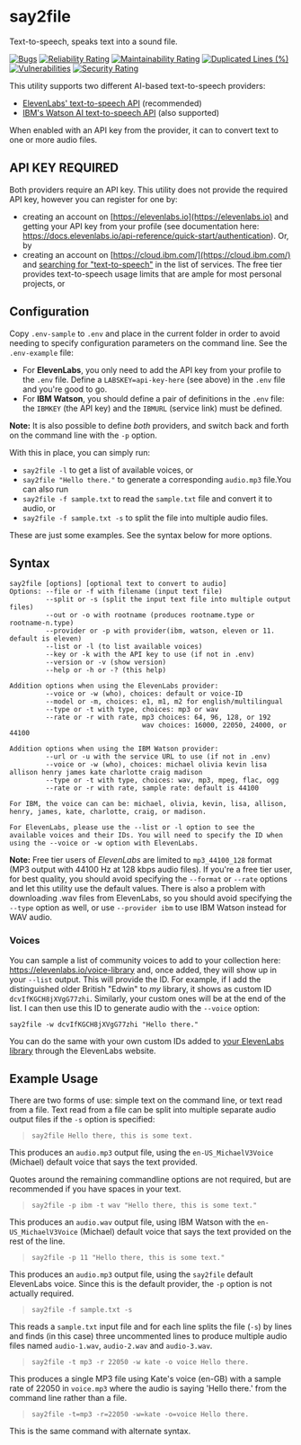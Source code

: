# say2file
Text-to-speech, speaks text into a sound file.

[![Bugs](https://sonarcloud.io/api/project_badges/measure?project=appurist_say2file&metric=bugs)](https://sonarcloud.io/summary/new_code?id=appurist_say2file) 
[![Reliability Rating](https://sonarcloud.io/api/project_badges/measure?project=appurist_say2file&metric=reliability_rating)](https://sonarcloud.io/summary/new_code?id=appurist_say2file)
[![Maintainability Rating](https://sonarcloud.io/api/project_badges/measure?project=appurist_say2file&metric=sqale_rating)](https://sonarcloud.io/summary/new_code?id=appurist_say2file)
[![Duplicated Lines (%)](https://sonarcloud.io/api/project_badges/measure?project=appurist_say2file&metric=duplicated_lines_density)](https://sonarcloud.io/summary/new_code?id=appurist_say2file)
[![Vulnerabilities](https://sonarcloud.io/api/project_badges/measure?project=appurist_say2file&metric=vulnerabilities)](https://sonarcloud.io/summary/new_code?id=appurist_say2file)
[![Security Rating](https://sonarcloud.io/api/project_badges/measure?project=appurist_say2file&metric=security_rating)](https://sonarcloud.io/summary/new_code?id=appurist_say2file)


This utility supports two different AI-based text-to-speech providers:
- [ElevenLabs' text-to-speech API](https://docs.elevenlabs.io/) (recommended)
- [IBM's Watson AI text-to-speech API](https://cloud.ibm.com/services/text-to-speech/) (also supported)

When enabled with an API key from the provider, it can to convert text to one or more audio files.

## API KEY REQUIRED

Both providers require an API key. This utility does not provide the required API key, however you can register for one by:
- creating an account on [https://elevenlabs.io](https://elevenlabs.io) and getting your API key from your profile (see documentation here: https://docs.elevenlabs.io/api-reference/quick-start/authentication). Or, by
- creating an account on [https://cloud.ibm.com/](https://cloud.ibm.com/) and [searching for "text-to-speech"](https://cloud.ibm.com/services/text-to-speech/) in the list of services. The free tier provides text-to-speech usage limits that are ample for most personal projects, or



## Configuration

Copy `.env-sample` to `.env` and place in the current folder in order to avoid needing to specify configuration parameters on the command line. See the `.env-example` file:
- For **ElevenLabs**, you only need to add the API key from your profile to the `.env` file. Define a `LABSKEY=api-key-here` (see above) in the `.env` file and you're good to go.
- For **IBM Watson**, you should define a pair of definitions in the `.env` file: the `IBMKEY` (the API key) and the `IBMURL` (service link) must be defined.

**Note:** It is also possible to define *both* providers, and switch back and forth on the command line with the `-p` option.

With this in place, you can simply run:
- `say2file -l` to get a list of available voices, or
- `say2file "Hello there."` to generate a corresponding `audio.mp3` file.You can also run
- `say2file -f sample.txt` to read the `sample.txt` file and convert it to audio, or
- `say2file -f sample.txt -s` to split the file into multiple audio files.

These are just some examples. See the syntax below for more options.

## Syntax

```
say2file [options] [optional text to convert to audio]
Options: --file or -f with filename (input text file)
         --split or -s (split the input text file into multiple output files)
         --out or -o with rootname (produces rootname.type or rootname-n.type)
         --provider or -p with provider(ibm, watson, eleven or 11. default is eleven)
         --list or -l (to list available voices)
         --key or -k with the API key to use (if not in .env)
         --version or -v (show version)
         --help or -h or -? (this help)

Addition options when using the ElevenLabs provider:
         --voice or -w (who), choices: default or voice-ID
         --model or -m, choices: e1, m1, m2 for english/multilingual
         --type or -t with type, choices: mp3 or wav
         --rate or -r with rate, mp3 choices: 64, 96, 128, or 192
                                 wav choices: 16000, 22050, 24000, or 44100

Addition options when using the IBM Watson provider:
         --url or -u with the service URL to use (if not in .env)
         --voice or -w (who), choices: michael olivia kevin lisa allison henry james kate charlotte craig madison
         --type or -t with type, choices: wav, mp3, mpeg, flac, ogg
         --rate or -r with rate, sample rate: default is 44100

For IBM, the voice can can be: michael, olivia, kevin, lisa, allison, henry, james, kate, charlotte, craig, or madison.

For ElevenLabs, please use the --list or -l option to see the available voices and their IDs. You will need to specify the ID when using the --voice or -w option with ElevenLabs.
```

**Note:** Free tier users of *ElevenLabs* are limited to `mp3_44100_128` format (MP3 output with 44100 Hz at 128 kbps audio files). If you're a free tier user, for best quality, you should avoid specifying the `--format` or `--rate` options and let this utility use the default values. There is also a problem with downloading .wav files from ElevenLabs, so you should avoid specifying the `--type` option as well, or use `--provider ibm` to use IBM Watson instead for WAV audio.

### Voices

You can sample a list of community voices to add to your collection here: https://elevenlabs.io/voice-library and, once added, they will show up in your `--list` output. This will provide the ID. For example, if I add the distinguished older British "Edwin" to *my* library, it shows as custom ID `dcvIfKGCH8jXVgG77zhi`. Similarly, your custom ones will be at the end of the list. I can then use this ID to generate audio with the `--voice` option:


```
say2file -w dcvIfKGCH8jXVgG77zhi "Hello there."
```

You can do the same with your own custom IDs added to [your ElevenLabs library](https://elevenlabs.io/voice-library) through the ElevenLabs website.

## Example Usage

There are two forms of use: simple text on the command line, or text read from a file. Text read from a file can be split into multiple separate audio output files if the `-s` option is specified:

> `say2file Hello there, this is some text.`

This produces an `audio.mp3` output file, using the `en-US_MichaelV3Voice` (Michael) default voice that says the text provided.

Quotes around the remaining commandline options are not required, but are recommended if you have spaces in your text.

> `say2file -p ibm -t wav "Hello there, this is some text."`

This produces an `audio.wav` output file, using IBM Watson with the `en-US_MichaelV3Voice` (Michael) default voice that says the text provided on the rest of the line.

> `say2file -p 11 "Hello there, this is some text."`

This produces an `audio.mp3` output file, using the `say2file` default ElevenLabs voice. Since this is the default provider, the `-p` option is not actually required.

> `say2file -f sample.txt -s`

This reads a `sample.txt` input file and for each line splits the file (`-s`) by lines and finds (in this case) three uncommented lines to produce multiple audio files named `audio-1.wav`, `audio-2.wav` and `audio-3.wav`.

> `say2file -t mp3 -r 22050 -w kate -o voice Hello there.`

This produces a single MP3 file using Kate's voice (en-GB) with a sample rate of 22050 in `voice.mp3` where the audio is saying 'Hello there.' from the command line rather than a file.

> `say2file -t=mp3 -r=22050 -w=kate -o=voice Hello there.`

This is the same command with alternate syntax.
